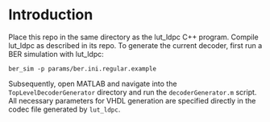 # Introduction

Place this repo in the same directory as the lut_ldpc C++ program.
Compile lut_ldpc as described in its repo.
To generate the current decoder, first run a BER simulation with lut_ldpc:
```
ber_sim -p params/ber.ini.regular.example
```

Subsequently, open MATLAB and navigate into the `TopLevelDecoderGenerator`
directory and run the `decoderGenerator.m` script. All necessary parameters for VHDL generation are specified
directly in the codec file generated by `lut_ldpc`.

